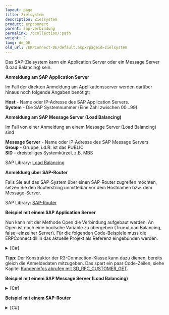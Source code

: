 ```yaml
---
layout: page
title: Zielsystem
description: Zielsystem
product: erpconnect
parent: sap-verbindung
permalink: /:collection/:path
weight: 2
lang: de_DE
old_url: /ERPConnect-DE/default.aspx?pageid=zielsystem
---
```


Das SAP-Zielsystem kann ein Application Server oder ein Message Server (Load Balancing) sein.

**Anmeldung am SAP Application Server** 

Im Fall der direkten Anmeldung am Applikationsserver werden darüber hinaus noch folgende Angaben benötigt: 

**Host** - 	Name oder IP-Adresse des SAP Application Servers.<br>
**System** - 	Die SAP Systemnummer (Eine Zahl zwischen 00…99).

**Anmeldung am SAP Message Server (Load Balancing)**

Im Fall von einer Anmeldung an einem Message Server (Load Balancing) sind  

**Message Server** - Name oder IP-Adresse des SAP Message Servers.<br> 
**Group** - Gruppe, i.d.R. ist das PUBLIC <br>
**SID** - dreistelliges Systemkürzel, z.B. MBS<br>

SAP Library: [Load Balancing]()

**Anmeldung über SAP-Router**

Falls Sie auf das SAP-System über einen SAP-Router zugreifen möchten, setzen Sie den Routerstring unmittelbar vor dem Hostnamen bzw. dem Message-Server. 

SAP Library: [SAP-Router]()

**Beispiel mit einem SAP Application Server** 

Nun kann mit der Methode Open die Verbindung aufgebaut werden. An Open ist noch eine boolsche Variable zu übergeben (True=Load Balancing, false=einzelner Server). Für die folgenden Code-Beispiele muss die ERPConnect.dll in das aktuelle Projekt als Referenz eingebunden werden. 

<details>
<summary> [C#] </summary>
{% highlight csharp %}
using(R3Connection con = new R3Connection())  
{   
    con.UserName = "erpconnect";  
    con.Password = "pass";  
    con.Language = "DE";  
    con.Client = "800";  
    con.Host = "hamlet";  
    con.SystemNumber = 11;  
    con.Open(false);
}
{% endhighlight %}
</details>

**Tipp**: Der Konstruktor der R3-Connection-Klasse kann dazu dienen, bereits gleich die Anmeldedaten mitzugeben. Das spart ein paar Code-Zeilen, siehe Kapitel [Kundeninfos abrufen mit SD_RFC_CUSTOMER_GET]().  

**Beispiel mit einem SAP Message Server (Load Balancing)**

<details>
<summary>[C#]</summary>
{% highlight csharp %}
using(R3Connection con = new R3Connection())
{  
    con.UserName = "erpconnect";  
    con.Password = "pass"; con.Language = "DE";  
    con.Client = "800";   
      con.Language = "DE";

    con.MessageServer = "hamlet";  
    con.LogonGroup = "PUBLIC";    
    con.SID = "EC5"; 
  
    con.Open(true);
}
{% endhighlight %}
</details>

**Beispiel mit einem SAP-Router**

<details>
<summary>[C#]</summary>
{% highlight csharp %}
using(R3Connection con = new R3Connection())
{  
    con.UserName = "erpconnect";  
    con.Password = "pass";  
    con.Language = "DE";  
    con.Client = "800";  
    con.Host = "/H/lear.theobald-software.com/H/" + "hamlet";  
    con.SystemNumber = 11;  
    
    con.Open(false);
}
{% endhighlight %}
</details>